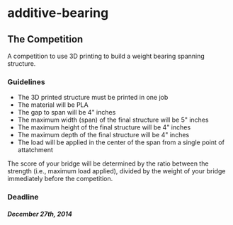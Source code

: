 additive-bearing
================

## The Competition

A competition to use 3D printing to build a weight bearing spanning structure.

### Guidelines

* The 3D printed structure must be printed in one job
* The material will be PLA
* The gap to span will be 4" inches
* The maximum width (span) of the final structure will be 5" inches
* The maximum height of the final structure will be 4" inches
* The maximum depth of the final structure will be 4" inches
* The load will be applied in the center of the span from a single point of attatchment

The score of your bridge will be determined by the ratio between the strength (i.e., maximum
load applied), divided by the weight of your bridge immediately before the competition.

### Deadline

#### _December 27th, 2014_
